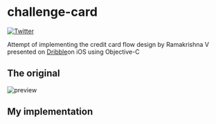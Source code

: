 # challenge-card
[![Twitter](https://img.shields.io/badge/Twitter-@FranciscoSAmado-blue.svg?style=flat)](https://twitter.com/FranciscoSAmado)

Attempt of implementing the credit card flow design by Ramakrishna V presented on
[Dribble](https://dribbble.com/shots/2187649-Credit-card-Checkout-flow-AMEX)on iOS using Objective-C 

## The original
![preview](http://babich.biz/content/images/2016/03/1-j2ae_WE7dBpDe3puFdqqzQ.gif)

## My implementation
